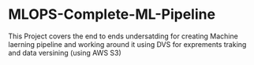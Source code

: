 # MLOPS-Complete-ML-Pipeline
This Project covers the end to ends undersatding for creating Machine laerning pipeline and working around it using DVS for exprements traking and data versining (using AWS S3)

